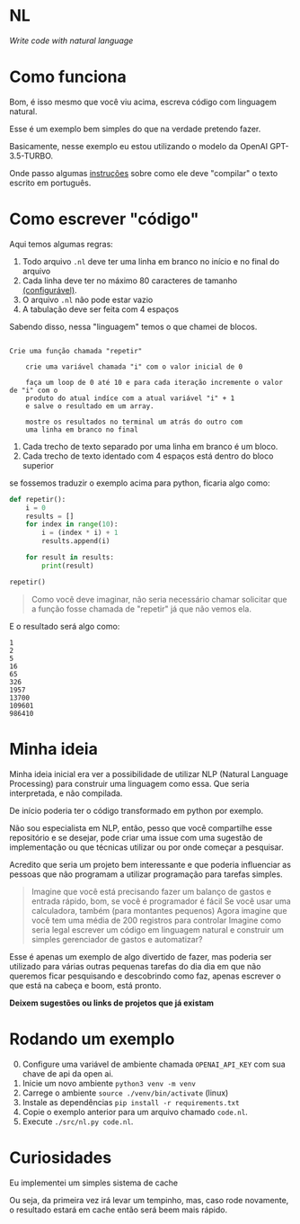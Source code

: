 # NL

_Write code with natural language_

# Como funciona

Bom, é isso mesmo que você viu acima, escreva código com linguagem natural.

Esse é um exemplo bem simples do que na verdade pretendo fazer.

Basicamente, nesse exemplo eu estou utilizando o modelo da OpenAI GPT-3.5-TURBO.

Onde passo algumas [instruções](./src/instructions.py) sobre como ele deve "compilar" o texto escrito em português.

# Como escrever "código"

Aqui temos algumas regras:

1. Todo arquivo `.nl` deve ter uma linha em branco no início e no final do arquivo
2. Cada linha deve ter no máximo 80 caracteres de tamanho [(configurável)](./src/syntax_checker.py).
3. O arquivo `.nl` não pode estar vazio
4. A tabulação deve ser feita com 4 espaços

Sabendo disso, nessa "linguagem" temos o que chamei de blocos.

```

Crie uma função chamada "repetir"

    crie uma variável chamada "i" com o valor inicial de 0

    faça um loop de 0 até 10 e para cada iteração incremente o valor de "i" com o
    produto do atual indíce com a atual variável "i" + 1
    e salve o resultado em um array.

    mostre os resultados no terminal um atrás do outro com
    uma linha em branco no final

```

1. Cada trecho de texto separado por uma linha em branco é um bloco.
2. Cada trecho de texto identado com 4 espaços está dentro do bloco superior

se fossemos traduzir o exemplo acima para python, ficaria algo como:

```python
def repetir():
    i = 0
    results = []
    for index in range(10):
        i = (index * i) + 1
        results.append(i)

    for result in results:
        print(result)

repetir()
```

> Como você deve imaginar, não seria necessário chamar solicitar que a função fosse chamada de "repetir" já que não vemos ela.

E o resultado será algo como:

```
1
2
5
16
65
326
1957
13700
109601
986410
```

# Minha ideia

Minha ideia inicial era ver a possibilidade de utilizar NLP (Natural Language Processing) para construir uma linguagem como essa.
Que seria interpretada, e não compilada.

De início poderia ter o código transformado em python por exemplo.

Não sou especialista em NLP, então, pesso que você compartilhe esse repositório e se desejar, pode criar uma issue com uma sugestão de implementação ou
que técnicas utilizar ou por onde começar a pesquisar.

Acredito que seria um projeto bem interessante e que poderia influenciar as pessoas que não programam a utilizar programação para tarefas simples.

> Imagine que você está precisando fazer um balanço de gastos e entrada rápido, bom, se você é programador é fácil
> Se você usar uma calculadora, também (para montantes pequenos)
> Agora imagine que você tem uma média de 200 registros para controlar
> Imagine como seria legal escrever um código em linguagem natural e construir um simples gerenciador de gastos e automatizar?

Esse é apenas um exemplo de algo divertido de fazer, mas poderia ser utilizado para várias outras pequenas tarefas do dia dia em que não queremos ficar pesquisando e descobrindo como faz, apenas escrever o que está na cabeça e boom, está pronto.

**Deixem sugestões ou links de projetos que já existam**

# Rodando um exemplo

0. Configure uma variável de ambiente chamada `OPENAI_API_KEY` com sua chave de api da open ai.
1. Inicie um novo ambiente `python3 venv -m venv`
2. Carrege o ambiente `source ./venv/bin/activate` (linux)
3. Instale as dependências `pip install -r requirements.txt`
4. Copie o exemplo anterior para um arquivo chamado `code.nl`.
5. Execute `./src/nl.py code.nl`.

# Curiosidades

Eu implementei um simples sistema de cache

Ou seja, da primeira vez irá levar um tempinho, mas, caso rode novamente, o resultado estará em cache então será beem mais rápido.
